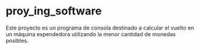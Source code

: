 # proy_ing_software

Este proyecto es un programa de consola destinado a calcular el vuelto en un máquina expendedora utilizando la menor cantidad de monedas posibles.
